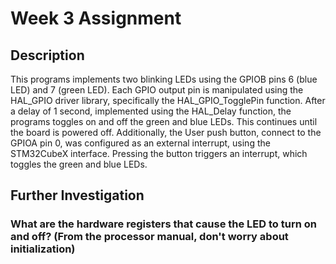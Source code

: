 # Week 3 Assignment
## Description
This programs implements two blinking LEDs using the GPIOB pins 6 (blue LED) and 7 (green LED). Each GPIO output pin
is manipulated using the HAL_GPIO driver library, specifically the HAL_GPIO_TogglePin function. After a delay of 1 
second, implemented using the HAL_Delay function, the programs toggles on and off the green and blue LEDs. This
continues until the board is powered off. Additionally, the User push button, connect to the GPIOA pin 0, was
configured as an external interrupt, using the STM32CubeX interface. Pressing the button triggers an interrupt,
which toggles the green and blue LEDs.

## Further Investigation
### What are the hardware registers that cause the LED to turn on and off? (From the processor manual, don't worry about initialization)

